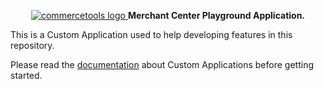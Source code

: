 <p align="center">
  <a href="https://commercetools.com/">
    <img alt="commercetools logo" src="https://unpkg.com/@commercetools-frontend/assets/logos/commercetools_primary-logo_horizontal_RGB.png">
  </a>
  <b>Merchant Center Playground Application.</b>
</p>

This is a Custom Application used to help developing features in this repository.

Please read the [documentation](https://docs.commercetools.com/custom-applications) about Custom Applications before getting started.
